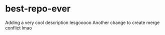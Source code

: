# best-repo-ever
Adding a very cool description lesgooooo
Another change to create merge conflict lmao